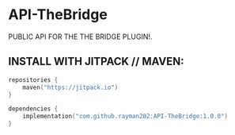 # API-TheBridge

PUBLIC API FOR THE THE BRIDGE PLUGIN!.

## INSTALL WITH JITPACK // MAVEN:

```kotlin
repositories {
    maven("https://jitpack.io")
}

dependencies {
    implementation("com.github.rayman202:API-TheBridge:1.0.0")
}
